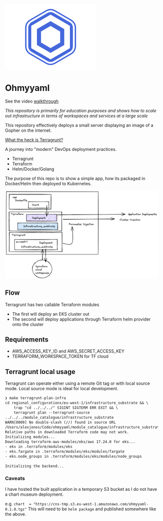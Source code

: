 <img src="images/logo.png" width="300">

# Ohmyyaml

See the video [walkthrough](https://www.youtube.com/watch?v=AktpY84UBAk)

_This repository is primarily for education purposes and shows how to scale out infrastructure in terms of workspaces and services at a large scale_

This repository effectively deploys a small server displaying an image of a Gopher on the internet.

[What the heck is Terragrunt?](https://youtu.be/LuKYu9ASGyo)

A journey into "modern" DevOps deployment practices.
- Terragrunt
- Terraform
- Helm/Docker/Golang

The purpose of this repo is to show a simple app, how its packaged in Docker/Helm then deployed to Kubernetes.

<img src="images/example.png" width="700">

## Flow

Terragrunt has two callable Terraform modules
- The first will deploy an EKS cluster out
- The second will deploy applications through Terraform helm provider onto the cluster 

## Requirements

- AWS_ACCESS_KEY_ID and AWS_SECRET_ACCESS_KEY
- TERRAFORM_WORKSPACE_TOKEN for TF cloud


## Terragrunt local usage

Terragrunt can operate either using a remote Git tag or with local source mode.
Local source mode is ideal for local development.


```
❯ make terragrunt-plan-infra
cd regional_configurations/eu-west-1/infrastructure_substrate && \
	trap "cd ../../../" SIGINT SIGTERM ERR EXIT && \
	terragrunt plan --terragrunt-source ../../../module_catalogue/infrastructure_substrate
WARN[0000] No double-slash (//) found in source URL /Users/alexjones/Code/ohmyyaml/module_catalogue/infrastructure_substrate. Relative paths in downloaded Terraform code may not work.
Initializing modules...
Downloading terraform-aws-modules/eks/aws 17.24.0 for eks...
- eks in .terraform/modules/eks
- eks.fargate in .terraform/modules/eks/modules/fargate
- eks.node_groups in .terraform/modules/eks/modules/node_groups

Initializing the backend...
```

### Caveats

I have hosted the built application in a temporary S3 bucket as I do not have a chart museum deployment.

e.g. `chart  = "https://cns-tmp.s3.eu-west-1.amazonaws.com/ohmyyaml-0.1.0.tgz"`
This will need to be `helm package` and published somewhere like the above.
